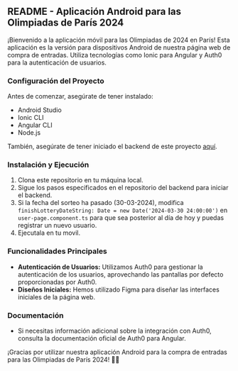## README - Aplicación Android para las Olimpiadas de París 2024

¡Bienvenido a la aplicación móvil para las Olimpiadas de 2024 en París! Esta aplicación es la versión para dispositivos Android de nuestra página web de compra de entradas. Utiliza tecnologías como Ionic para Angular y Auth0 para la autenticación de usuarios.

### Configuración del Proyecto
Antes de comenzar, asegúrate de tener instalado:

- Android Studio
- Ionic CLI
- Angular CLI
- Node.js

También, asegúrate de tener iniciado el backend de este proyecto [aquí](https://github.com/XxFenixDCxX/OlimpiadasBack).

### Instalación y Ejecución
1. Clona este repositorio en tu máquina local.
4. Sigue los pasos especificados en el repositorio del backend para iniciar el backend.
5. Si la fecha del sorteo ha pasado (30-03-2024), modifica `finishLotteryDateString: Date = new Date('2024-03-30 24:00:00')` en `user-page.component.ts` para que sea posterior al día de hoy y puedas registrar un nuevo usuario.
6. Ejecutala en tu movil.

### Funcionalidades Principales
- **Autenticación de Usuarios:** Utilizamos Auth0 para gestionar la autenticación de los usuarios, aprovechando las pantallas por defecto proporcionadas por Auth0.
- **Diseños Iniciales:** Hemos utilizado Figma para diseñar las interfaces iniciales de la página web.

### Documentación
- Si necesitas información adicional sobre la integración con Auth0, consulta la documentación oficial de Auth0 para Angular.

¡Gracias por utilizar nuestra aplicación Android para la compra de entradas para las Olimpiadas de París 2024! 🎉🏅
